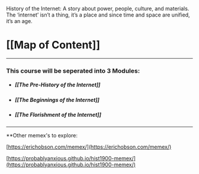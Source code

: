 History of the Internet: A story about power, people, culture, and materials. The ‘internet’ isn’t a thing, it’s a place and since time and space are unified, it’s an age.

# [[Map of Content]]

---  
### This course will be seperated into 3 Modules:

- ##### [[The Pre-History of the Internet]]

- ##### [[The Beginnings of the Internet]]

- ##### [[The Florishment of the Internet]]

--- 
**Other memex's to explore:

[https://erichobson.com/memex/](https://erichobson.com/memex/)

[https://probablyanxious.github.io/hist1900-memex/](https://probablyanxious.github.io/hist1900-memex/)
